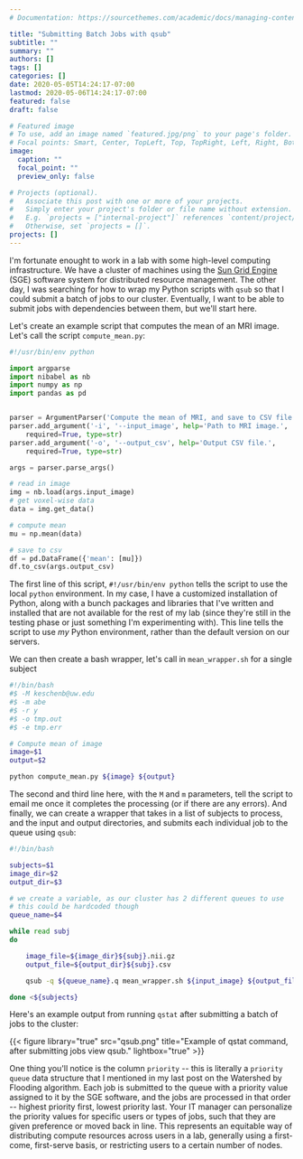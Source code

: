 ```yaml
---
# Documentation: https://sourcethemes.com/academic/docs/managing-content/

title: "Submitting Batch Jobs with qsub"
subtitle: ""
summary: ""
authors: []
tags: []
categories: []
date: 2020-05-05T14:24:17-07:00
lastmod: 2020-05-06T14:24:17-07:00
featured: false
draft: false

# Featured image
# To use, add an image named `featured.jpg/png` to your page's folder.
# Focal points: Smart, Center, TopLeft, Top, TopRight, Left, Right, BottomLeft, Bottom, BottomRight.
image:
  caption: ""
  focal_point: ""
  preview_only: false

# Projects (optional).
#   Associate this post with one or more of your projects.
#   Simply enter your project's folder or file name without extension.
#   E.g. `projects = ["internal-project"]` references `content/project/deep-learning/index.md`.
#   Otherwise, set `projects = []`.
projects: []
---
```


I'm fortunate enought to work in a lab with some high-level computing infrastructure.  We have a cluster of machines using the [Sun Grid Engine](http://bioinformatics.mdc-berlin.de/intro2UnixandSGE/sun_grid_engine_for_beginners/README.html) (SGE) software system for distributed resource management.  The other day, I was searching for how to wrap my Python scripts with ```qsub``` so that I could submit a batch of jobs to our cluster.  Eventually, I want to be able to submit jobs with dependencies between them, but we'll start here.  

Let's create an example script that computes the mean of an MRI image.  Let's call the script ```compute_mean.py```:

```python
#!/usr/bin/env python

import argparse
import nibabel as nb
import numpy as np
import pandas as pd


parser = ArgumentParser('Compute the mean of MRI, and save to CSV file.')
parser.add_argument('-i', '--input_image', help='Path to MRI image.',
    required=True, type=str)
parser.add_argument('-o', '--output_csv', help='Output CSV file.',
    required=True, type=str)

args = parser.parse_args()

# read in image
img = nb.load(args.input_image)
# get voxel-wise data
data = img.get_data()

# compute mean
mu = np.mean(data)

# save to csv
df = pd.DataFrame({'mean': [mu]})
df.to_csv(args.output_csv)
```

The first line of this script, ```#!/usr/bin/env python``` tells the script to use the local ```python``` environment.  In my case, I have a customized installation of Python, along with a bunch packages and libraries that I've written and installed that are not available for the rest of my lab (since they're still in the testing phase or just something I'm experimenting with).  This line tells the script to use *my* Python environment, rather than the default version on our servers.

We can then create a bash wrapper, let's call in ```mean_wrapper.sh``` for a single subject

```bash
#!/bin/bash
#$ -M keschenb@uw.edu
#$ -m abe
#$ -r y
#$ -o tmp.out
#$ -e tmp.err

# Compute mean of image
image=$1
output=$2

python compute_mean.py ${image} ${output}
```

The second and third line here, with the ```M``` and ```m``` parameters, tell the script to email me once it completes the processing (or if there are any errors).  And finally, we can create a wrapper that takes in a list of subjects to process, and the input and output directories, and submits each individual job to the queue using ```qsub```:


```bash
#!/bin/bash

subjects=$1
image_dir=$2
output_dir=$3

# we create a variable, as our cluster has 2 different queues to use
# this could be hardcoded though
queue_name=$4 

while read subj
do

    image_file=${image_dir}${subj}.nii.gz
    output_file=${output_dir}${subj}.csv

    qsub -q ${queue_name}.q mean_wrapper.sh ${input_image} ${output_file}

done <${subjects}
```

Here's an example output from running ```qstat``` after submitting a batch of jobs to the cluster:

{{< figure library="true" src="qsub.png" title="Example of qstat command, after submitting jobs view qsub." lightbox="true" >}}

One thing you'll notice is the column ```priority``` -- this is literally a ```priority queue``` data structure that I mentioned in my last post on the Watershed by Flooding algorithm.  Each job is submitted to the queue with a priority value assigned to it by the SGE software, and the jobs are processed in that order -- highest priority first, lowest priority last.  Your IT manager can personalize the priority values for specific users or types of jobs, such that they are given preference or moved back in line.  This represents an equitable way of distributing compute resources across users in a lab, generally using a first-come, first-serve basis, or restricting users to a certain number of nodes.
